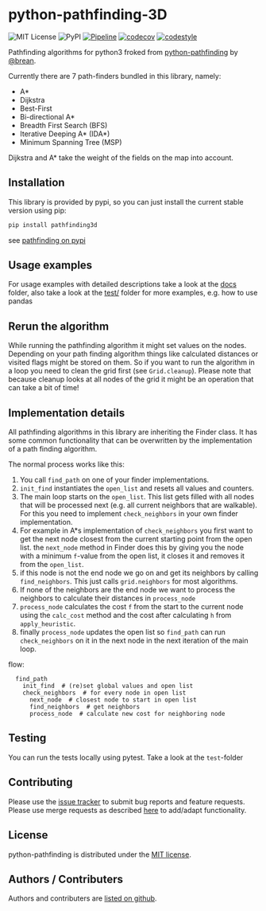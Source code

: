# python-pathfinding-3D

![MIT License](https://img.shields.io/github/license/harisankar95/python-pathfinding-3d)
![PyPI](https://img.shields.io/pypi/v/pathfinding3d)
[![Pipeline](https://github.com/harisankar95/python-pathfinding-3D/actions/workflows/test-main.yml/badge.svg?branch=main)](https://github.com/harisankar95/python-pathfinding-3D/actions/workflows/test-main.yml)
[![codecov](https://codecov.io/gh/harisankar95/python-pathfinding-3D/branch/main/graph/badge.svg?token=ZQZQZQZQZQ)](https://codecov.io/gh/harisankar95/python-pathfinding-3D)
[![codestyle](https://img.shields.io/badge/code%20style-black-000000.svg)](https://github.com/psf/black)

Pathfinding algorithms for python3 froked from [python-pathfinding](https://github.com/brean/python-pathfinding) by [@brean](https://github.com/brean).

Currently there are 7 path-finders bundled in this library, namely:

- A*
- Dijkstra
- Best-First
- Bi-directional A*
- Breadth First Search (BFS)
- Iterative Deeping A\* (IDA*)
- Minimum Spanning Tree (MSP)

Dijkstra and A* take the weight of the fields on the map into account.

## Installation

This library is provided by pypi, so you can just install the current stable version using pip:

```python
pip install pathfinding3d
```

see [pathfinding on pypi](https://pypi.org/project/pathfinding3d/)

## Usage examples

For usage examples with detailed descriptions take a look at the [docs](docs/) folder, also take a look at the [test/](test/) folder for more examples, e.g. how to use pandas

## Rerun the algorithm

While running the pathfinding algorithm it might set values on the nodes. Depending on your path finding algorithm things like calculated distances or visited flags might be stored on them. So if you want to run the algorithm in a loop you need to clean the grid first (see `Grid.cleanup`). Please note that because cleanup looks at all nodes of the grid it might be an operation that can take a bit of time!

## Implementation details

All pathfinding algorithms in this library are inheriting the Finder class. It has some common functionality that can be overwritten by the implementation of a path finding algorithm.

The normal process works like this:

1. You call `find_path` on one of your finder implementations.
1. `init_find` instantiates the `open_list` and resets all values and counters.
1. The main loop starts on the `open_list`. This list gets filled with all nodes that will be processed next (e.g. all current neighbors that are walkable). For this you need to implement `check_neighbors` in your own finder implementation.
1. For example in A*s implementation of `check_neighbors` you first want to get the next node closest from the current starting point from the open list. the `next_node` method in Finder does this by giving you the node with a minimum `f`-value from the open list, it closes it and removes it from the `open_list`.
1. if this node is not the end node we go on and get its neighbors by calling `find_neighbors`. This just calls `grid.neighbors` for most algorithms.
1. If none of the neighbors are the end node we want to process the neighbors to calculate their distances in `process_node`
1. `process_node` calculates the cost `f` from the start to the current node using the `calc_cost` method and the cost after calculating `h` from `apply_heuristic`.
1. finally `process_node` updates the open list so `find_path` can run `check_neighbors` on it in the next node in the next iteration of the main loop.

flow:

```pseudo
  find_path
    init_find  # (re)set global values and open list
    check_neighbors  # for every node in open list
      next_node  # closest node to start in open list
      find_neighbors  # get neighbors
      process_node  # calculate new cost for neighboring node
```

## Testing

You can run the tests locally using pytest. Take a look at the `test`-folder

## Contributing

Please use the [issue tracker](https://github.com/harisankar95/python-pathfinding-3D/issues) to submit bug reports and feature requests. Please use merge requests as described [here](/CONTRIBUTING.md) to add/adapt functionality.

## License

python-pathfinding is distributed under the [MIT license](https://opensource.org/licenses/MIT).

## Authors / Contributers

Authors and contributers are [listed on github](https://github.com/harisankar95/python-pathfinding-3D/graphs/contributors).
